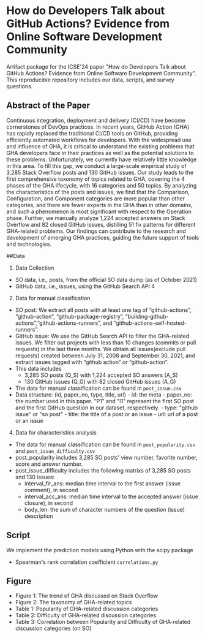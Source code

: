 # How do Developers Talk about GitHub Actions? Evidence from Online Software Development Community

Artifact package for the ICSE'24 paper "How do Developers Talk about GitHub Actions? Evidence from Online Software Development Community". This reproducible repository includes our data, scripts, and survey questions.

## Abstract of the Paper
Continuous integration, deployment and delivery (CI/CD) have become cornerstones of DevOps practices. In recent years, GitHub Action (GHA) has rapidly replaced the traditional CI/CD tools on GitHub, providing efficiently automated workflows for developers. With the widespread use and influence of GHA, it is critical to
understand the existing problems that GHA developers face in their practices as well as the potential solutions to these problems. Unfortunately, we currently have relatively little knowledge in this area. To fill this gap, we conduct a large-scale empirical study of 3,285 Stack Overflow posts and 130 GitHub issues. Our study leads to the first comprehensive taxonomy of topics related to GHA, covering the 4 phases of the GHA lifecycle, with 16 categories and 50 topics. By analyzing the characteristics of the posts and issues, we find that the Comparison, Configuration, and Component categories are more popular than other categories, and there are fewer experts in the GHA than in other domains, and such a phenomenon is most significant with respect to the Operation phase. Further, we manually analyze 1,224 accepted answers on Stack Overflow and 82 closed GitHub issues, distilling 51 fix patterns for different GHA-related problems. Our findings can contribute to the research and development of emerging GHA practices, guiding the future support of tools and technologies.

##Data
1. Data Collection
 - SO data, i.e., posts, from the official SO data dump (as of October 2021)
  - GitHub data, i.e., issues, using the GitHub Search API 4
2. Data for manual classification
  - SO post: We extract all posts with at least one tag of “github-actions”, “github-action”, “github-package-registry”, “building-github-actions”,“github-actions-runners”, and “github-actions-self-hosted-runners”.
  - GitHub issue: We use the GitHub Search API to filter the GHA-related issues. We filter out projects with less than 10 changes (commits or pull requests) in the last three months. We obtain all issues(exclude pull requests) created between July 31, 2008 and September 30, 2021, and extract issues tagged with “github action” or “github-action”. 
  - This data includes  
    - 3,285 SO posts (Q\_S) with 1,224 accepted SO answers (A\_S)
    - 130 GitHub issues (Q\_G) with 82 closed GitHub issues (A\_G)
  - The data for manual classification can be found in `post_issue.csv`
  - Data structure: (id, paper_no, type, title, url)
  		- id: the meta
  		- paper\_no: the number used in this paper. "P1" and "I1" represent the first SO post and the first GitHub question in our dataset, respectively.
  		- type: "github issue" or "so post"
  		- title: the title of a post or an issue
  		- url: url of a post or an issue   
  
4. Data for characteristics analysis
  - The data for manual classification can be found in `post_popularity.csv` and `post_issue_difficulty.csv`
  - post\_popularity includes 3,285 SO posts' view number, favorite number, score and answer number.
  - post\_issue\_difficulty includes the following matrixs of 3,285 SO posts and 130 issues:
     - interval\_fir\_ans: median time interval to the first answer (issue comment), in second
     - interval\_acc\_ans: median time interval to the accepted answer (issue closure), in second
     - body\_len: the sum of character numbers of the question (issue) description

## Script
We implement the prediction models using Python with the scipy package

 - Spearman's rank correlation coefficient `correlations.py`

## Figure
- Figure 1: The trend of GHA discussed on Stack Overflow
- Figure 2: The taxonomy of GHA-related topics
- Table 1: Popularity of GHA-related discussion categories
- Table 2: Difficulty of GHA-related discussion categories
- Table 3: Correlation between Popularity and Difficulty of GHA-related discussion categories (on SO)

